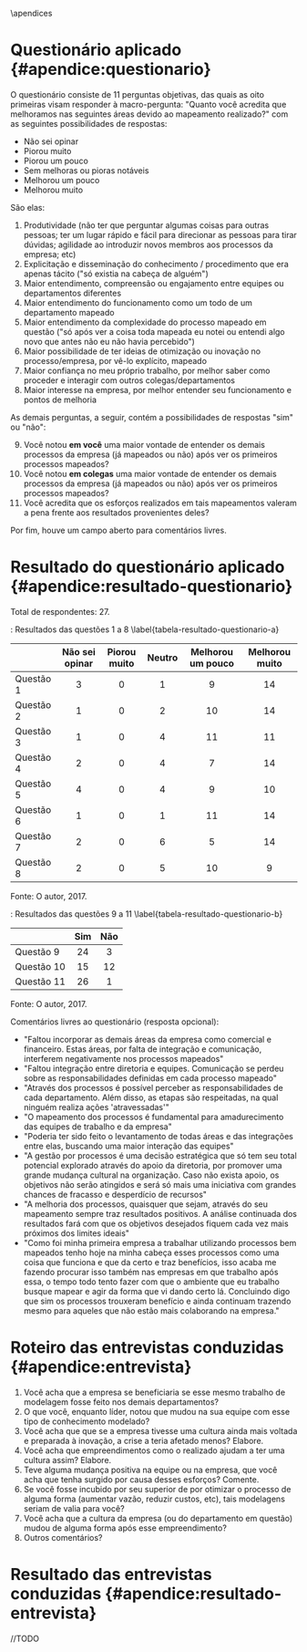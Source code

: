 \apendices

# Questionário aplicado {#apendice:questionario}

O questionário consiste de 11 perguntas objetivas, das quais as oito primeiras visam responder à macro-pergunta: "Quanto você acredita que melhoramos nas seguintes áreas devido ao mapeamento realizado?" com as seguintes possibilidades de respostas:

- Não sei opinar
- Piorou muito
- Piorou um pouco
- Sem melhoras ou pioras notáveis
- Melhorou um pouco
- Melhorou muito

São elas:

1. Produtividade (não ter que perguntar algumas coisas para outras pessoas; ter um lugar rápido e fácil para direcionar as pessoas para tirar dúvidas; agilidade ao introduzir novos membros aos processos da empresa; etc)
2. Explicitação e disseminação do conhecimento / procedimento que era apenas tácito ("só existia na cabeça de alguém")
3. Maior entendimento, compreensão ou engajamento entre equipes ou departamentos diferentes
4. Maior entendimento do funcionamento como um todo de um departamento mapeado
5. Maior entendimento da complexidade do processo mapeado em questão ("só após ver a coisa toda mapeada eu notei ou entendi algo novo que antes não eu não havia percebido")
6. Maior possibilidade de ter ideias de otimização ou inovação no processo/empresa, por vê-lo explícito, mapeado
7. Maior confiança no meu próprio trabalho, por melhor saber como proceder e interagir com outros colegas/departamentos
8. Maior interesse na empresa, por melhor entender seu funcionamento e pontos de melhoria

As demais perguntas, a seguir, contém a possibilidades de respostas "sim" ou "não":

9. Você notou **em você** uma maior vontade de entender os demais processos da empresa (já mapeados ou não) após ver os primeiros processos mapeados?
10. Você notou **em colegas** uma maior vontade de entender os demais processos da empresa (já mapeados ou não) após ver os primeiros processos mapeados?
11. Você acredita que os esforços realizados em tais mapeamentos valeram a pena frente aos resultados provenientes deles?

Por fim, houve um campo aberto para comentários livres.

# Resultado do questionário aplicado {#apendice:resultado-questionario}

Total de respondentes: 27.

: Resultados das questões 1 a 8 \label{tabela-resultado-questionario-a}

|           | Não sei opinar | Piorou muito | Neutro | Melhorou um pouco | Melhorou muito |
| :---      | :---:          | :---:        | :---:  | :---:             | :---:          |
| Questão 1 | 3              | 0            | 1      | 9                 | 14             |
| Questão 2 | 1              | 0            | 2      | 10                | 14             |
| Questão 3 | 1              | 0            | 4      | 11                | 11             |
| Questão 4 | 2              | 0            | 4      | 7                 | 14             |
| Questão 5 | 4              | 0            | 4      | 9                 | 10             |
| Questão 6 | 1              | 0            | 1      | 11                | 14             |
| Questão 7 | 2              | 0            | 6      | 5                 | 14             |
| Questão 8 | 2              | 0            | 5      | 10                | 9              |

Fonte: O autor, 2017.

: Resultados das questões 9 a 11 \label{tabela-resultado-questionario-b}

|            | Sim   | Não   |
| :---       | :---: | :---: |
| Questão 9  | 24    | 3     |
| Questão 10 | 15    | 12    |
| Questão 11 | 26    | 1     |

Fonte: O autor, 2017.

Comentários livres ao questionário (resposta opcional):

- "Faltou incorporar as demais áreas da empresa como comercial e financeiro. Estas áreas, por falta de integração e comunicação, interferem negativamente nos processos mapeados"
- "Faltou integração entre diretoria e equipes. Comunicação se perdeu sobre as responsabilidades definidas em cada processo mapeado"
- "Através dos processos é possível perceber as responsabilidades de cada departamento. Além disso, as etapas são respeitadas, na qual ninguém realiza ações 'atravessadas'"
- "O mapeamento dos processos é fundamental para amadurecimento das equipes de trabalho e da empresa"
- "Poderia ter sido feito o levantamento de todas áreas e das integrações entre elas, buscando uma maior interação das equipes"
- "A gestão por processos é uma decisão estratégica que só tem seu total potencial explorado através do apoio da diretoria, por promover uma grande mudança cultural na organização. Caso não exista apoio, os objetivos não serão atingidos e será só mais uma iniciativa com grandes chances de fracasso e desperdício de recursos"
- "A melhoria dos processos, quaisquer que sejam, através do seu mapeamento sempre traz resultados positivos. A análise continuada dos resultados fará com que os objetivos desejados fiquem cada vez mais próximos dos limites ideais"
- "Como foi minha primeira empresa a trabalhar utilizando processos bem mapeados tenho hoje na minha cabeça esses processos como uma coisa que funciona e que da certo e traz benefícios, isso acaba me fazendo procurar isso também nas empresas em que trabalho após essa, o tempo todo tento fazer com que o ambiente que eu trabalho busque mapear e agir da forma que vi dando certo lá. Concluindo digo que sim os processos trouxeram benefício e ainda continuam trazendo mesmo para aqueles que não estão mais colaborando na empresa."

# Roteiro das entrevistas conduzidas {#apendice:entrevista}

1. Você acha que a empresa se beneficiaria se esse mesmo trabalho de modelagem fosse feito nos demais departamentos?
2. O que você, enquanto líder, notou que mudou na sua equipe com esse tipo de conhecimento modelado?
3. Você acha que que se a empresa tivesse uma cultura ainda mais voltada e preparada à inovação, a crise a teria afetado menos? Elabore.
4. Você acha que empreendimentos como o realizado ajudam a ter uma cultura assim? Elabore.
5. Teve alguma mudança positiva na equipe ou na empresa, que você acha que tenha surgido por causa desses esforços? Comente.
6. Se você fosse incubido por seu superior de por otimizar o processo de alguma forma (aumentar vazão, reduzir custos, etc), tais modelagens seriam de valia para você?
7. Você acha que a cultura da empresa (ou do departamento em questão) mudou de alguma forma após esse empreendimento?
8. Outros comentários?

# Resultado das entrevistas conduzidas {#apendice:resultado-entrevista}

//TODO
